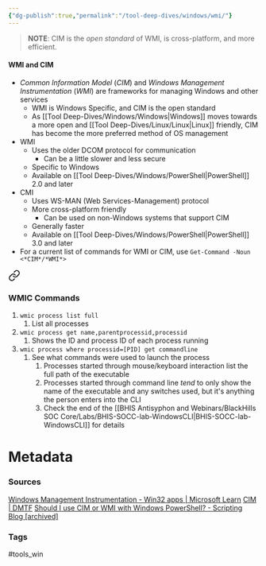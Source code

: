 ```yaml
---
{"dg-publish":true,"permalink":"/tool-deep-dives/windows/wmi/"}
---
```


> **NOTE**: CIM is the *open standard* of WMI, is cross-platform, and more efficient.
#### WMI and CIM
- *Common Information Model* (*CIM*) and *Windows Management Instrumentation* (*WMI*) are frameworks for managing Windows and other services
	- WMI is Windows Specific, and CIM is the open standard
	- As [[Tool Deep-Dives/Windows/Windows\|Windows]] moves towards a more open and [[Tool Deep-Dives/Linux/Linux\|Linux]] friendly, CIM has become the more preferred method of OS management
- WMI
	- Uses the older DCOM protocol for communication
		- Can be a little slower and less secure
	- Specific to Windows
	- Available on [[Tool Deep-Dives/Windows/PowerShell\|PowerShell]] 2.0 and later
- CMI
	- Uses WS-MAN (Web Services-Management) protocol
	- More cross-platform friendly
		- Can be used on non-Windows systems that support CIM
	- Generally faster
	- Available on [[Tool Deep-Dives/Windows/PowerShell\|PowerShell]] 3.0 and later
- For a current list of commands for WMI or CIM, use `Get-Command -Noun <*CIM*/*WMI*>`


<div class="transclusion internal-embed is-loaded"><a class="markdown-embed-link" href="/tool-deep-dives/windows/wmic/#wmic-commands" aria-label="Open link"><svg xmlns="http://www.w3.org/2000/svg" width="24" height="24" viewBox="0 0 24 24" fill="none" stroke="currentColor" stroke-width="2" stroke-linecap="round" stroke-linejoin="round" class="svg-icon lucide-link"><path d="M10 13a5 5 0 0 0 7.54.54l3-3a5 5 0 0 0-7.07-7.07l-1.72 1.71"></path><path d="M14 11a5 5 0 0 0-7.54-.54l-3 3a5 5 0 0 0 7.07 7.07l1.71-1.71"></path></svg></a><div class="markdown-embed">



### WMIC Commands
1. `wmic process list full`
	1. List all processes
2. `wmic process get name,parentprocessid,processid`
	1. Shows the ID and process ID of each process running
3. `wmic process where processid=[PID] get commandline`
	1. See what commands were used to launch the process
		1. Processes started through mouse/keyboard interaction list the full path of the executable
		2. Processes started through command line *tend* to only show the name of the executable and any switches used, but it's anything the person enters into the CLI
		3. Check the end of the [[BHIS Antisyphon and Webinars/BlackHills SOC Core/Labs/BHIS-SOCC-lab-WindowsCLI\|BHIS-SOCC-lab-WindowsCLI]] for details






</div></div>




# Metadata

### Sources
[Windows Management Instrumentation - Win32 apps | Microsoft Learn](https://learn.microsoft.com/en-us/windows/win32/wmisdk/wmi-start-page)
[CIM | DMTF](https://www.dmtf.org/standards/cim)
[Should I use CIM or WMI with Windows PowerShell? - Scripting Blog \[archived\]](https://devblogs.microsoft.com/scripting/should-i-use-cim-or-wmi-with-windows-powershell/)
### Tags
#tools_win 
